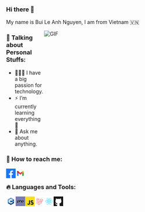 ### Hi there 👋

My name is Bui Le Anh Nguyen, I am from Vietnam :vietnam:


<img align="right" alt="GIF" src="https://github.com/abhisheknaiidu/abhisheknaiidu/blob/master/code.gif?raw=true" width="400" height="320" />
  
### **🌈 Talking about Personal Stuffs:**

- 👨🏽‍💻 I have a big passion for technology.
- ⚡ I’m currently learning everything 🤣
- 💬 Ask me about anything.

### **🤙 How to reach me:** 
<a href="https://www.facebook.com/nb150301" target="_blank">
  <img align="left" alt="fb_link" width="26px" src="https://raw.githubusercontent.com/edent/SuperTinyIcons/master/images/svg/facebook.svg" />
</a>
<a href="mailto:anhnguyen150301@gmail.com">
  <img align="left" alt="Vue" width="26px" src="https://raw.githubusercontent.com/edent/SuperTinyIcons/master/images/svg/gmail.svg" />
</a>
<br>


### **🔥 Languages and Tools:**
<img align="left" alt="C++" width="26px" src="https://raw.githubusercontent.com/edent/SuperTinyIcons/master/images/svg/cplusplus.svg" />
<img align="left" alt="PHP" width="26px" src="https://raw.githubusercontent.com/edent/SuperTinyIcons/master/images/svg/php.svg" />
<img align="left" alt="JavaScript" width="26px" src="https://raw.githubusercontent.com/edent/SuperTinyIcons/master/images/svg/javascript.svg" />
<img align="left" alt="JavaScript" width="26px" src="https://raw.githubusercontent.com/edent/SuperTinyIcons/master/images/svg/laravel.svg" />
<img align="left" alt="JavaScript" width="26px" src="https://raw.githubusercontent.com/edent/SuperTinyIcons/master/images/svg/react.svg" />
<img align="left" alt="JavaScript" width="26px" src="https://raw.githubusercontent.com/edent/SuperTinyIcons/master/images/svg/github.svg" />
